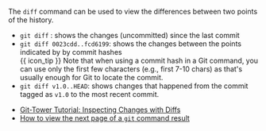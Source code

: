 The `diff` command can be used to view the differences between two points of the history.

* `git diff` : shows the changes (uncommitted) since the last commit
* `git diff 0023cdd..fcd6199`: shows the changes between the points indicated by by commit hashes<br>
  {{ icon_tip }} Note that when using a commit hash in a Git command, you can use only the first few characters (e.g., first 7-10 chars) as that's usually enough for Git to locate the commit.
* `git diff v1.0..HEAD`: shows changes that happened from the commit tagged as `v1.0` to the most recent commit.

<panel header="{{ icon_resource }} Resources" expanded>

* [Git-Tower Tutorial: Inspecting Changes with Diffs](https://www.git-tower.com/learn/git/ebook/en/command-line/advanced-topics/diffs)
* [How to view the next page of a `git` command result](https://stackoverflow.com/questions/8640838/how-do-i-navigate-in-the-results-of-diff)

</panel>